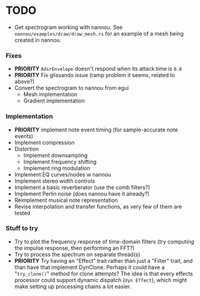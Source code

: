 # TODO

- Get spectrogram working with nannou. See `nannou/examples/draw/draw_mesh.rs` for an example of a mesh being created in nannou.

### Fixes
- **PRIORITY** `AdsrEnvelope` doesn't respond when its attack time is `0.0`
- **PRIORITY** Fix glissando issue (ramp problem it seems, related to above?)
- Convert the spectrogram to nannou from egui
    - Mesh implementation
    - Gradient implementation

### Implementation
- **PRIORITY** implement note event timing (for sample-accurate note events)
- Implement compression
- Distortion
    - Implement downsampling
    - Implement frequency shifting
    - Implement ring modulation
- Implement EQ curves/nodes w nannou
- Implement stereo width controls
- Implement a basic reverberator (use the comb filters?)
- Implement Perlin noise (does nannou have it already?)
- Reimplement musical note representation
- Revise interpolation and transfer functions, as very few of them are tested

### Stuff to try
- Try to plot the frequency response of time-domain filters (try computing the impulse response, then performing an FFT?)
- Try to process the spectrum on separate thread(s) 
- **PRIORITY** Try having an "Effect" trait rather than just a "Filter" trait, and than have that implement DynClone. Perhaps it could have a
"`try_clone()`" method for clone attempts? The idea is that every effects processor could support dynamic dispatch (`dyn Effect`),
which might make setting up processing chains a lot easier.
